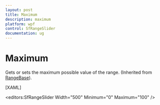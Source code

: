 ```yaml
---
layout: post
title: Maximum
description: maximum 
platform: wpf
control: SfRangeSlider 
documentation: ug
---
```


# Maximum 

Gets or sets the maximum possible value of the range. (Inherited from [RangeBase](http://msdn.microsoft.com/en-us/library/windows/apps/windows.ui.xaml.controls.primitives.rangebase.aspx)). 



[XAML]

<editors:SfRangeSlider Width="500"  Minimum="0" Maximum="100"  />



